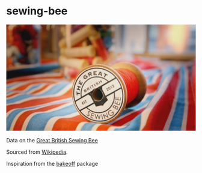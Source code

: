 # sewing-bee

![](sewingbee.jpg)

Data on the [Great British Sewing Bee](https://www.bbc.co.uk/programmes/b03myqj2)

Sourced from [Wikipedia](https://en.wikipedia.org/wiki/The_Great_British_Sewing_Bee).

Inspiration from the [bakeoff](https://github.com/apreshill/bakeoff) package
